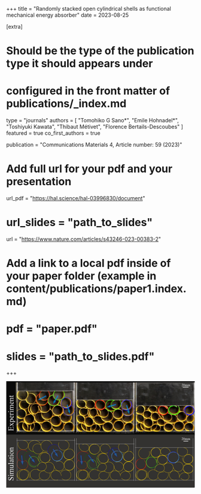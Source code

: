 +++
title = "Randomly stacked open cylindrical shells as functional mechanical energy absorber"
date = 2023-08-25

[extra]
# Should be the type of the publication type it should appears under
# configured in the front matter of publications/_index.md
type = "journals"
authors = [ "Tomohiko G Sano*", "Emile Hohnadel*", "Toshiyuki Kawata", "Thibaut Métivet", "Florence Bertails-Descoubes" ]
featured = true
co_first_authors = true

publication = "Communications Materials 4, Article number: 59 (2023)"
# Add full url for your pdf and your presentation
url_pdf = "https://hal.science/hal-03996830/document"
# url_slides = "path_to_slides"
url = "https://www.nature.com/articles/s43246-023-00383-2"

# Add a link to a local pdf inside of your paper folder (example in content/publications/paper1.index.md)
# pdf = "paper.pdf"
# slides = "path_to_slides.pdf"
+++

![](FeaturedImage.jpg)